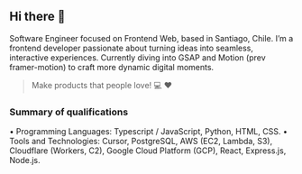 ## Hi there 👋 
Software Engineer focused on Frontend Web, based in Santiago, Chile.
I’m a frontend developer passionate about turning ideas into seamless, interactive experiences. Currently diving into GSAP and Motion (prev framer-motion) to craft more dynamic digital moments. 
> Make products that people love! 💻 ❤️

### Summary of qualifications
• Programming Languages: Typescript / JavaScript, Python, HTML, CSS.
• Tools and Technologies: Cursor, PostgreSQL, AWS (EC2, Lambda, S3), Cloudflare (Workers, C2), Google Cloud Platform
(GCP), React, Express.js, Node.js.


<!--
![Wh-Test](https://res.cloudinary.com/juliorafrecloud/image/upload/v1594355467/Portfolio/wh-Test.png)
![Acreditador DuocUC](https://res.cloudinary.com/juliorafrecloud/image/upload/v1594355467/Portfolio/Acreditador_tile.png)

**JulioAndresRamirez/JulioAndresRamirez** is a ✨ _special_ ✨ repository because its `README.md` (this file) appears on your GitHub profile.

Here are some ideas to get you started:

- 🔭 I’m currently working on ...
- 🌱 I’m currently learning ...
- 👯 I’m looking to collaborate on ...
- 🤔 I’m looking for help with ...
- 💬 Ask me about ...
- 📫 How to reach me: ...
- 😄 Pronouns: ...
- ⚡ Fun fact: ...
-->
